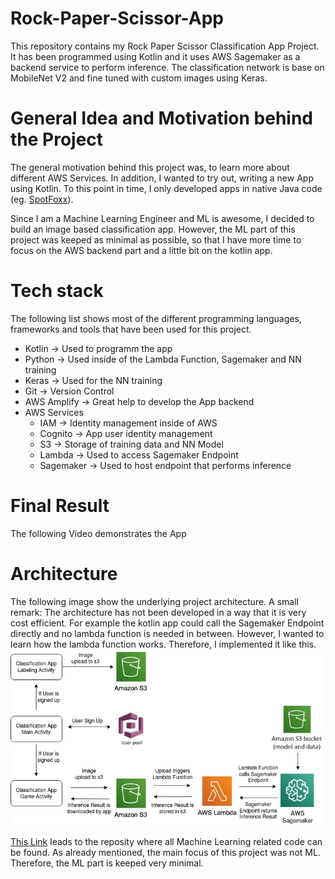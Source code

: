 # Rock-Paper-Scissor-App
This repository contains my Rock Paper Scissor Classification App Project. 
It has been programmed using Kotlin and it uses AWS Sagemaker as a backend service to perform inference. The classification network is base on MobileNet V2 and fine tuned with custom images using Keras.
 
# General Idea and Motivation behind the Project
The general motivation behind this project was, to learn more about different AWS Services. In addition, I wanted to try out, writing a new App using Kotlin. To this point in time, I only developed apps in native Java code (eg. [SpotFoxx](https://github.com/Jensssen/SpotFoxx)). 

Since I am a Machine Learning Engineer and ML is awesome, I decided to build an image based classification app. However, the ML part of this project was keeped as minimal as possible, so that I have more time to focus on the AWS backend part and a little bit on the kotlin app. 


# Tech stack

The following list shows most of the different programming languages, frameworks and tools that have been used for this project.

- Kotlin                    -> Used to programm the app
- Python                    -> Used inside of the Lambda Function, Sagemaker and NN training
- Keras                     -> Used for the NN training
- Git                       -> Version Control 
- AWS Amplify               -> Great help to develop the App backend
- AWS Services
  - IAM                     -> Identity management inside of AWS
  - Cognito                 -> App user identity management
  - S3                      -> Storage of training data and NN Model
  - Lambda                  -> Used to access Sagemaker Endpoint
  - Sagemaker               -> Used to host endpoint that performs inference


# Final Result
The following Video demonstrates the App

# Architecture
The following image show the underlying project architecture.
A small remark: The architecture has not been developed in a way that it is very cost efficient. For example the kotlin app could call the Sagemaker Endpoint directly and no lambda function is needed in between. However, I wanted to learn how the lambda function works. Therefore, I implemented it like this. 
![alt text](https://github.com/Jensssen/Image-Classification-App/blob/master/images/Rock_Paper_Scissor.png)


 [This Link](https://github.com/Jensssen/rock_paper_scissor_classification) leads to the reposity where all Machine Learning related code can be found. As already mentioned, the main focus of this project was not ML. Therefore, the ML part is keeped very minimal. 